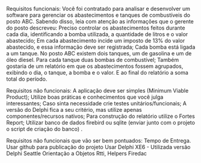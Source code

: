 Requisitos funcionais:
Você foi contratado para analisar e desenvolver um software para gerenciar os abastecimentos e tanques de combustíveis do posto ABC. Sabendo disso, leia com atenção as informações que o gerente do posto descreveu:
Preciso controlar os abastecimentos feitos durante cada dia, identificando a bomba utilizada, a quantidade de litros e o valor abastecido;
Em cada abastecimento incide um imposto de 13% do valor abastecido, e essa informação deve ser registrada;
Cada bomba está ligada a um tanque. No posto ABC existem dois tanques, um de gasolina e um de óleo diesel. Para cada tanque duas bombas de combustível;
Também gostaria de um relatório em que os abastecimentos fossem agrupados, exibindo o dia, o tanque, a bomba e o valor. E ao final do relatório a soma total do período.

Requisitos não funcionais:
A aplicação deve ser simples (Minimum Viable Product);
Utilize boas práticas e conhecimentos que você julga interessantes;
Caso sinta necessidade crie testes unitários/funcionais;
A versão do Delphi fica a seu critério, mas utilize apenas componentes/recursos nativos;
Para construção do relatório utilize o Fortes Report;
Utilizar banco de dados firebird ou sqlite (enviar junto com o projeto o script de criação do banco) .

Requisitos não funcionais que vão ser bem pontuados:
Tempo de Entrega.
Usar github para publicação do projeto
Usar Delphi XE6 - Utilizada versão Delphi Seattle
Orientação a Objetos
Rtti, Helpers
Firedac